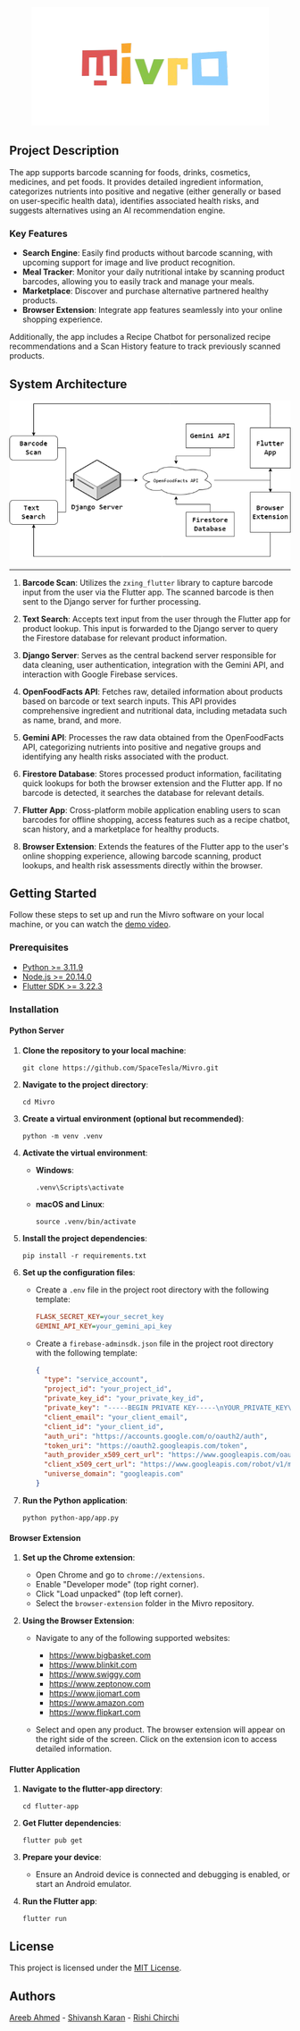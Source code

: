 <p align="center">
  <img src="browser-extension/assets/oth-icons/logo-transparent.png" alt="Project Logo">
</p>

## Project Description

The app supports barcode scanning for foods, drinks, cosmetics, medicines, and pet foods. It provides detailed ingredient information, categorizes nutrients into positive and negative (either generally or based on user-specific health data), identifies associated health risks, and suggests alternatives using an AI recommendation engine.

### Key Features

- **Search Engine**: Easily find products without barcode scanning, with upcoming support for image and live product recognition.
- **Meal Tracker**: Monitor your daily nutritional intake by scanning product barcodes, allowing you to easily track and manage your meals.
- **Marketplace**: Discover and purchase alternative partnered healthy products.
- **Browser Extension**: Integrate app features seamlessly into your online shopping experience.

Additionally, the app includes a Recipe Chatbot for personalized recipe recommendations and a Scan History feature to track previously scanned products.

## System Architecture

<p align="center">
  <img src="browser-extension/assets/oth-icons/architecture.png" alt="System Architecture">
</p>

---

1. **Barcode Scan**: Utilizes the `zxing_flutter` library to capture barcode input from the user via the Flutter app. The scanned barcode is then sent to the Django server for further processing.

2. **Text Search**: Accepts text input from the user through the Flutter app for product lookup. This input is forwarded to the Django server to query the Firestore database for relevant product information.

3. **Django Server**: Serves as the central backend server responsible for data cleaning, user authentication, integration with the Gemini API, and interaction with Google Firebase services.

4. **OpenFoodFacts API**: Fetches raw, detailed information about products based on barcode or text search inputs. This API provides comprehensive ingredient and nutritional data, including metadata such as name, brand, and more.

5. **Gemini API**: Processes the raw data obtained from the OpenFoodFacts API, categorizing nutrients into positive and negative groups and identifying any health risks associated with the product.

6. **Firestore Database**: Stores processed product information, facilitating quick lookups for both the browser extension and the Flutter app. If no barcode is detected, it searches the database for relevant details.

7. **Flutter App**: Cross-platform mobile application enabling users to scan barcodes for offline shopping, access features such as a recipe chatbot, scan history, and a marketplace for healthy products.

8. **Browser Extension**: Extends the features of the Flutter app to the user's online shopping experience, allowing barcode scanning, product lookups, and health risk assessments directly within the browser.

## Getting Started

Follow these steps to set up and run the Mivro software on your local machine, or you can watch the [demo video](https://youtube.com/watch?v=sWd4kOQU9as).

### Prerequisites

- [Python >= 3.11.9](https://python.org/ftp/python/3.11.9/python-3.11.9-amd64.exe)
- [Node.js >= 20.14.0](https://nodejs.org/dist/v20.14.0/node-v20.14.0-x64.msi)
- [Flutter SDK >= 3.22.3](https://storage.googleapis.com/flutter_infra_release/releases/stable/windows/flutter_windows_3.22.3-stable.zip)

### Installation

#### Python Server

1. **Clone the repository to your local machine**:
    ```shell
    git clone https://github.com/SpaceTesla/Mivro.git
    ```

2. **Navigate to the project directory**:
    ```shell
    cd Mivro
    ```

3. **Create a virtual environment (optional but recommended)**:
    ```shell
    python -m venv .venv
    ```

4. **Activate the virtual environment**:
    - **Windows**:
        ```shell
        .venv\Scripts\activate
        ```
    - **macOS and Linux**:
        ```shell
        source .venv/bin/activate
        ```

5. **Install the project dependencies**:
    ```shell
    pip install -r requirements.txt
    ```

6. **Set up the configuration files**:
   - Create a `.env` file in the project root directory with the following template:
     ```ini
     FLASK_SECRET_KEY=your_secret_key
     GEMINI_API_KEY=your_gemini_api_key
     ```

   - Create a `firebase-adminsdk.json` file in the project root directory with the following template:
     ```json
     {
       "type": "service_account",
       "project_id": "your_project_id",
       "private_key_id": "your_private_key_id",
       "private_key": "-----BEGIN PRIVATE KEY-----\nYOUR_PRIVATE_KEY\n-----END PRIVATE KEY-----\n",
       "client_email": "your_client_email",
       "client_id": "your_client_id",
       "auth_uri": "https://accounts.google.com/o/oauth2/auth",
       "token_uri": "https://oauth2.googleapis.com/token",
       "auth_provider_x509_cert_url": "https://www.googleapis.com/oauth2/v1/certs",
       "client_x509_cert_url": "https://www.googleapis.com/robot/v1/metadata/x509/your_client_email",
       "universe_domain": "googleapis.com"
     }
     ```

7. **Run the Python application**:
    ```shell
    python python-app/app.py
    ```

#### Browser Extension

1. **Set up the Chrome extension**:
    - Open Chrome and go to `chrome://extensions`.
    - Enable "Developer mode" (top right corner).
    - Click "Load unpacked" (top left corner).
    - Select the `browser-extension` folder in the Mivro repository.

2. **Using the Browser Extension**:
    - Navigate to any of the following supported websites:
      - https://www.bigbasket.com
      - https://www.blinkit.com
      - https://www.swiggy.com
      - https://www.zeptonow.com
      - https://www.jiomart.com
      - https://www.amazon.com
      - https://www.flipkart.com

    - Select and open any product. The browser extension will appear on the right side of the screen. Click on the extension icon to access detailed information.

#### Flutter Application

1. **Navigate to the flutter-app directory**:
    ```shell
    cd flutter-app
    ```

2. **Get Flutter dependencies**:
    ```shell
    flutter pub get
    ```

3. **Prepare your device**:
    - Ensure an Android device is connected and debugging is enabled, or start an Android emulator.

4. **Run the Flutter app**:
    ```shell
    flutter run
    ```

## License

This project is licensed under the [MIT License](https://github.com/SpaceTesla/Mivro/blob/main/LICENSE).

## Authors

[Areeb Ahmed](https://github.com/areebahmeddd) - [Shivansh Karan](https://github.com/SpaceTesla) - [Rishi Chirchi](https://github.com/rishichirchi)
